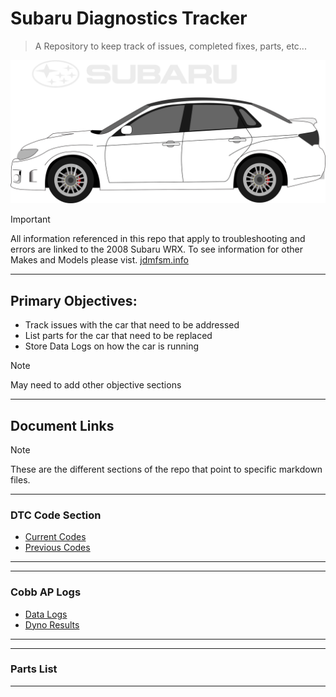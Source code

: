 # Subaru Diagnostics Tracker
>A Repository to keep track of issues, completed fixes, parts, etc...

![GR Subaru WRX Car](/assets/images/subaru-wrx-hero-image.svg)

> [!IMPORTANT]
> All information referenced in this repo that apply to troubleshooting and errors are linked to the 2008 Subaru WRX.
> To see information for other Makes and Models please vist. [jdmfsm.info](https://jdmfsm.info/)
---
## Primary Objectives:
 - Track issues with the car that need to be addressed
 - List parts for the car that need to be replaced
 - Store Data Logs on how the car is running
 
 > [!NOTE]
 > May need to add other objective sections

 ---
## Document Links

> [!NOTE]
> These are the different sections of the repo that point to specific markdown files.

---
### DTC Code Section
- [Current Codes](/Documents/Error-Codes/Current-Codes.md)
- [Previous Codes](/Documents/Error-Codes/Previous-Codes.md)
----
---
### Cobb AP Logs
- [Data Logs](/Documents/Logs/Data-Logs/Previous-Datalog.md)
- [Dyno Results](/Documents/Logs/Dyno-Logs/Previous-Dyno-Results.md)
---
---
### Parts List

---
